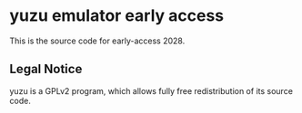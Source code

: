 yuzu emulator early access
=============

This is the source code for early-access 2028.

## Legal Notice

yuzu is a GPLv2 program, which allows fully free redistribution of its source code.